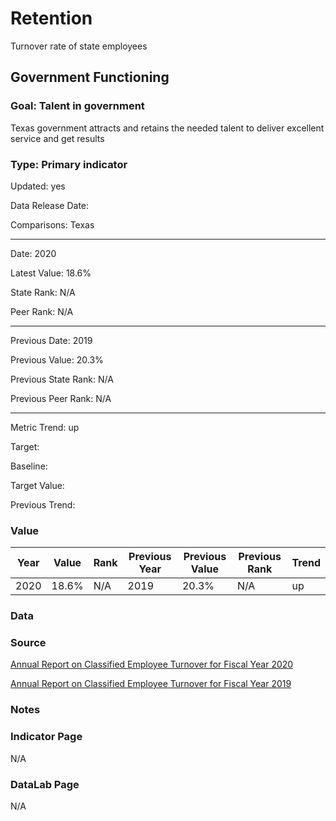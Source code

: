 # Retention

Turnover rate of state employees

## Government Functioning

### Goal: Talent in government

Texas government attracts and retains the needed talent to deliver excellent service and get results

### Type: Primary indicator

Updated: yes

Data Release Date: 

Comparisons: Texas


----

Date: 2020

Latest Value: 18.6% 

State Rank: N/A

Peer Rank: N/A


----

Previous Date: 2019

Previous Value: 20.3%

Previous State Rank: N/A

Previous Peer Rank: N/A

----
Metric Trend: up

Target: 

Baseline: 

Target Value: 

Previous Trend: 



### Value

| Year      |  Value      | Rank        | Previous Year | Previous Value | Previous Rank | Trend | 
| ----------- | ----------- | ----------- | ----------- | ----------- | ----------- | -----------|
|   2020      |  18.6%      |    N/A     |    2019     |     20.3%   |     N/A      |     up    | 


### Data

### Source

[Annual Report on Classified Employee Turnover for Fiscal Year 2020](https://sao.texas.gov/SAOReports/ReportNumber?id=21-703)

[Annual Report on Classified Employee Turnover for Fiscal Year 2019](https://sao.texas.gov/SAOReports/ReportNumber?id=20-703)



### Notes

### Indicator Page

N/A


### DataLab Page

N/A
